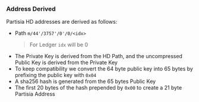 ### Address Derived
Partisia HD addresses are derived as follows:
* Path `m/44'/3757'/0'/0/<idx>`
   > For Ledger `idx` will be 0
* The Private Key is derived from the HD Path, and the uncompressed Public Key is derived from the Private Key
* To keep compatibility we convert the 64 byte public key into 65 bytes by prefixing the public key with `0x04`
* A sha256 hash is generated from the 65 bytes Public Key
* The first 20 bytes of the hash prepended by `0x00` to create a 21 byte Partisia Address
